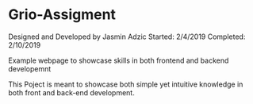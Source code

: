 # Grio-Assigment

Designed and Developed by Jasmin Adzic
Started: 2/4/2019
Completed: 2/10/2019

Example webpage to showcase skills in both frontend and backend developemnt

This Poject is meant to showcase both simple yet intuitive knowledge in both 
front and back-end development.
